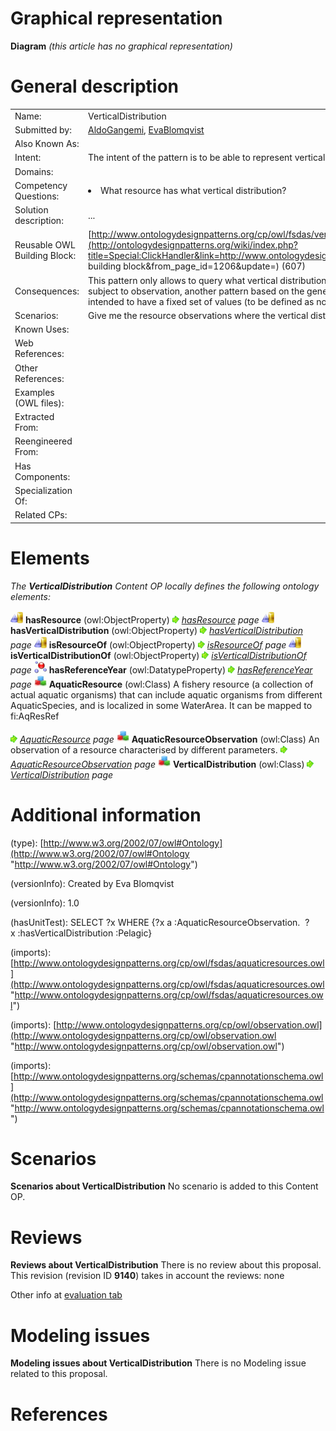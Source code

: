 #  Graphical representation


__Diagram__
_(this article has no graphical representation)_



#  General description




|  |  |
| --- | --- |
|  Name: |  VerticalDistribution |
|  Submitted by: | [AldoGangemi](../User/AldoGangemi.md "User:AldoGangemi"), [EvaBlomqvist](../User/EvaBlomqvist.md "User:EvaBlomqvist") |
|  Also Known As: |  |
|  Intent: |  The intent of the pattern is to be able to represent vertical distribution for aquatic resources. |
|  Domains: |  |
|  Competency Questions: | <li> What resource has what vertical distribution?</li> |
|  Solution description: |  ... |
|  Reusable OWL Building Block: | [http://www.ontologydesignpatterns.org/cp/owl/fsdas/verticaldistribution.owl](http://ontologydesignpatterns.org/wiki/index.php?title=Special:ClickHandler&link=http://www.ontologydesignpatterns.org/cp/owl/fsdas/verticaldistribution.owl&message=OWL building block&from_page_id=1206&update=) (607) |
|  Consequences: |  This pattern only allows to query what vertical distribution is typical of an aquatic resource. Whereas such values can be subject to observation, another pattern based on the generic 'observation' pattern should be used.The vertical distribution is intended to have a fixed set of values (to be defined as nominals) but this is not explicit in the pattern. |
|  Scenarios: |  Give me the resource observations where the vertical distribution is 'Pelagic' |
|  Known Uses: |  |
|  Web References: |  |
|  Other References: |  |
|  Examples (OWL files): |  |
|  Extracted From: |  |
|  Reengineered From: |  |
|  Has Components: |  |
|  Specialization Of: |  |
|  Related CPs: |  |


  




#  Elements


_The __VerticalDistribution__ Content OP locally defines the following ontology elements:_



[![ObjectProperty](./20px-ObjectProperty.gif)](../Image/ObjectProperty.gif.md "ObjectProperty") __hasResource__ (owl:ObjectProperty) 
 [![](./11px-ArrowRight.gif)](../Image/ArrowRight.gif.md "ArrowRight.gif") _[hasResource](./AquaticResourceObservation/hasResource.md "Submissions:VerticalDistribution/hasResource") page_
[![ObjectProperty](./20px-ObjectProperty.gif)](../Image/ObjectProperty.gif.md "ObjectProperty") __hasVerticalDistribution__ (owl:ObjectProperty) 
 [![](./11px-ArrowRight.gif)](../Image/ArrowRight.gif.md "ArrowRight.gif") _[hasVerticalDistribution](./AquaticResourceObservation/hasVerticalDistribution.md "Submissions:VerticalDistribution/hasVerticalDistribution") page_
[![ObjectProperty](./20px-ObjectProperty.gif)](../Image/ObjectProperty.gif.md "ObjectProperty") __isResourceOf__ (owl:ObjectProperty) 
 [![](./11px-ArrowRight.gif)](../Image/ArrowRight.gif.md "ArrowRight.gif") _[isResourceOf](./AquaticResourceObservation/isResourceOf.md "Submissions:VerticalDistribution/isResourceOf") page_
[![ObjectProperty](./20px-ObjectProperty.gif)](../Image/ObjectProperty.gif.md "ObjectProperty") __isVerticalDistributionOf__ (owl:ObjectProperty) 
 [![](./11px-ArrowRight.gif)](../Image/ArrowRight.gif.md "ArrowRight.gif") _[isVerticalDistributionOf](./AquaticResourceObservation/isVerticalDistributionOf.md "Submissions:VerticalDistribution/isVerticalDistributionOf") page_
[![DatatypeProperty](./20px-DatatypeProperty.gif)](../Image/DatatypeProperty.gif.md "DatatypeProperty") __hasReferenceYear__ (owl:DatatypeProperty) 
 [![](./11px-ArrowRight.gif)](../Image/ArrowRight.gif.md "ArrowRight.gif") _[hasReferenceYear](./AquaticResourceObservation/hasReferenceYear.md "Submissions:VerticalDistribution/hasReferenceYear") page_
[![Class](./20px-Class.gif)](../Image/Class.gif.md "Class") __AquaticResource__ (owl:Class) A fishery resource (a collection of actual aquatic organisms) that can include aquatic organisms from different AquaticSpecies, and is localized in some WaterArea.
It can be mapped to fi:AqResRef 



 [![](./11px-ArrowRight.gif)](../Image/ArrowRight.gif.md "ArrowRight.gif") _[AquaticResource](./AquaticResourceObservation/AquaticResource.md "Submissions:VerticalDistribution/AquaticResource") page_
[![Class](./20px-Class.gif)](../Image/Class.gif.md "Class") __AquaticResourceObservation__ (owl:Class) An observation of a resource characterised by different parameters. 
 [![](./11px-ArrowRight.gif)](../Image/ArrowRight.gif.md "ArrowRight.gif") _[AquaticResourceObservation](./AquaticResourceObservation.md "Submissions:VerticalDistribution/AquaticResourceObservation") page_
[![Class](./20px-Class.gif)](../Image/Class.gif.md "Class") __VerticalDistribution__ (owl:Class) 
 [![](./11px-ArrowRight.gif)](../Image/ArrowRight.gif.md "ArrowRight.gif") _[VerticalDistribution](./VerticalDistribution.md "Submissions:VerticalDistribution/VerticalDistribution") page_
#  Additional information


(type): [http://www.w3.org/2002/07/owl#Ontology](http://www.w3.org/2002/07/owl#Ontology "http://www.w3.org/2002/07/owl#Ontology")


(versionInfo): Created by Eva Blomqvist


(versionInfo): 1.0


(hasUnitTest): SELECT ?x WHERE {?x a :AquaticResourceObservation.  ?x :hasVerticalDistribution :Pelagic}


(imports): [http://www.ontologydesignpatterns.org/cp/owl/fsdas/aquaticresources.owl](http://www.ontologydesignpatterns.org/cp/owl/fsdas/aquaticresources.owl "http://www.ontologydesignpatterns.org/cp/owl/fsdas/aquaticresources.owl")


(imports): [http://www.ontologydesignpatterns.org/cp/owl/observation.owl](http://www.ontologydesignpatterns.org/cp/owl/observation.owl "http://www.ontologydesignpatterns.org/cp/owl/observation.owl")


(imports): [http://www.ontologydesignpatterns.org/schemas/cpannotationschema.owl](http://www.ontologydesignpatterns.org/schemas/cpannotationschema.owl "http://www.ontologydesignpatterns.org/schemas/cpannotationschema.owl")



#  Scenarios



__Scenarios about VerticalDistribution__
No scenario is added to this Content OP.




#  Reviews



__Reviews about VerticalDistribution__
There is no review about this proposal.
This revision (revision ID __9140__) takes in account the reviews: none


Other info at [evaluation tab](http://ontologydesignpatterns.org/wiki/index.php?title=Submissions:VerticalDistribution&action=evaluation "http://ontologydesignpatterns.org/wiki/index.php?title=Submissions:VerticalDistribution&action=evaluation")




  




#  Modeling issues



__Modeling issues about VerticalDistribution__
There is no Modeling issue related to this proposal.




  




#  References